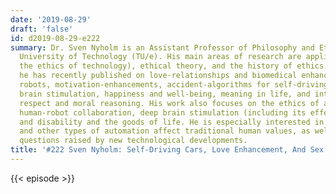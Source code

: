```yaml
---
date: '2019-08-29'
draft: 'false'
id: d2019-08-29-e222
summary: Dr. Sven Nyholm is an Assistant Professor of Philosophy and Ethics at Eindhoven
  University of Technology (TU/e). His main areas of research are applied ethics (especially
  the ethics of technology), ethical theory, and the history of ethics. More specifically,
  he has recently published on love-relationships and biomedical enhancements, sex
  robots, motivation-enhancements, accident-algorithms for self-driving cars, deep
  brain stimulation, happiness and well-being, meaning in life, and interpersonal
  respect and moral reasoning. His work also focuses on the ethics of automated driving,
  human-robot collaboration, deep brain stimulation (including its effect on the self),
  and disability and the goods of life. He is especially interested in how robotization
  and other types of automation affect traditional human values, as well as in existential
  questions raised by new technological developments.
title: '#222 Sven Nyholm: Self-Driving Cars, Love Enhancement, And Sex Robots'
---
```

{{< episode >}}
